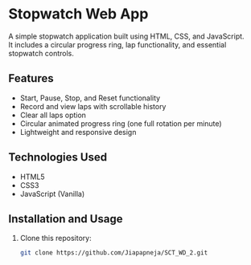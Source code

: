 # Stopwatch Web App

A simple stopwatch application built using HTML, CSS, and JavaScript.  
It includes a circular progress ring, lap functionality, and essential stopwatch controls.

## Features

- Start, Pause, Stop, and Reset functionality  
- Record and view laps with scrollable history  
- Clear all laps option  
- Circular animated progress ring (one full rotation per minute)  
- Lightweight and responsive design  

## Technologies Used

- HTML5  
- CSS3  
- JavaScript (Vanilla)  

## Installation and Usage

1. Clone this repository:
   ```bash
   git clone https://github.com/Jiapapneja/SCT_WD_2.git
